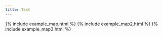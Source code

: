 ```yaml
---
title: Test
---
```


{% include example_map.html %}
{% include example_map2.html %}
{% include example_map3.html %}